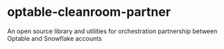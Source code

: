 # optable-cleanroom-partner
An open source library and utilities for orchestration partnership between Optable and Snowflake accounts
